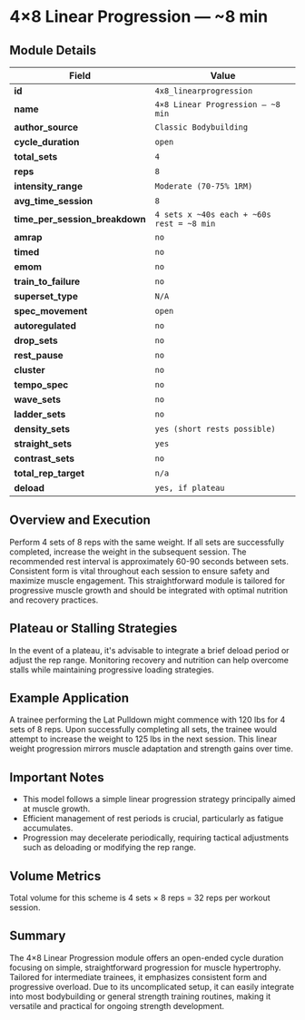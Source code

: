 # 4×8 Linear Progression — ~8 min

## Module Details

| Field                          | Value                              |
|--------------------------------|------------------------------------|
| **id**                         | `4x8_linearprogression`            |
| **name**                       | `4×8 Linear Progression — ~8 min`  |
| **author_source**              | `Classic Bodybuilding`             |
| **cycle_duration**             | `open`                             |
| **total_sets**                 | `4`                                |
| **reps**                       | `8`                                |
| **intensity_range**            | `Moderate (70-75% 1RM)`            |
| **avg_time_session**           | `8`                                |
| **time_per_session_breakdown** | `4 sets x ~40s each + ~60s rest = ~8 min` |
| **amrap**                      | `no`                               |
| **timed**                      | `no`                               |
| **emom**                       | `no`                               |
| **train_to_failure**           | `no`                               |
| **superset_type**              | `N/A`                              |
| **spec_movement**              | `open`                             |
| **autoregulated**              | `no`                               |
| **drop_sets**                  | `no`                               |
| **rest_pause**                 | `no`                               |
| **cluster**                    | `no`                               |
| **tempo_spec**                 | `no`                               |
| **wave_sets**                  | `no`                               |
| **ladder_sets**                | `no`                               |
| **density_sets**               | `yes (short rests possible)`       |
| **straight_sets**              | `yes`                              |
| **contrast_sets**              | `no`                               |
| **total_rep_target**           | `n/a`                              |
| **deload**                     | `yes, if plateau`                  |

## Overview and Execution

Perform 4 sets of 8 reps with the same weight. If all sets are successfully completed, increase the weight in the subsequent session. The recommended rest interval is approximately 60-90 seconds between sets. Consistent form is vital throughout each session to ensure safety and maximize muscle engagement. This straightforward module is tailored for progressive muscle growth and should be integrated with optimal nutrition and recovery practices.

## Plateau or Stalling Strategies

In the event of a plateau, it's advisable to integrate a brief deload period or adjust the rep range. Monitoring recovery and nutrition can help overcome stalls while maintaining progressive loading strategies.

## Example Application

A trainee performing the Lat Pulldown might commence with 120 lbs for 4 sets of 8 reps. Upon successfully completing all sets, the trainee would attempt to increase the weight to 125 lbs in the next session. This linear weight progression mirrors muscle adaptation and strength gains over time.

## Important Notes

- This model follows a simple linear progression strategy principally aimed at muscle growth.
- Efficient management of rest periods is crucial, particularly as fatigue accumulates.
- Progression may decelerate periodically, requiring tactical adjustments such as deloading or modifying the rep range.

## Volume Metrics

Total volume for this scheme is 4 sets × 8 reps = 32 reps per workout session.

## Summary

The 4×8 Linear Progression module offers an open-ended cycle duration focusing on simple, straightforward progression for muscle hypertrophy. Tailored for intermediate trainees, it emphasizes consistent form and progressive overload. Due to its uncomplicated setup, it can easily integrate into most bodybuilding or general strength training routines, making it versatile and practical for ongoing strength development.